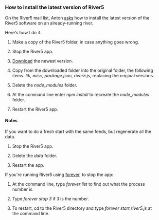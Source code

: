 ### How to install the latest version of River5

On the River5 mail list, Anton <a href="https://groups.google.com/forum/?fromgroups#!topic/river5/6vraWxnIp2A">asks</a> how to install the latest version of the River5 software on an already-running river.

Here's how I do it. 

1. Make a copy of the River5 folder, in case anything goes wrong. 

2. Stop the River5 app.

3. <a href="https://github.com/scripting/river5/archive/master.zip">Download</a> the newest version. 

4. Copy from the downloaded folder into the original folder, the following items. <i>lib, misc, package.json, river5.js,</i> replacing the original versions.

5. Delete the <i>node_modules</i> folder.

6. At the command line enter <i>npm install</i> to recreate the <i>node_modules</i> folder. 

7. Restart the River5 app.

#### Notes

If you want to do a fresh start with the same feeds, but regenerate all the data.

1. Stop the River5 app.  

2. Delete the <i>data</i> folder. 

3. Restart the app.

If you're running River5 using <a href="https://github.com/foreverjs/forever">forever</a>, to stop the app:

1. At the command line, type <i>forever list</i> to find out what the process number is. 

2. Type <i>forever stop 3</i> if 3 is the number. 

3. To restart, cd to the River5 directory and type <i>forever start river5.js</i> at the command line.

